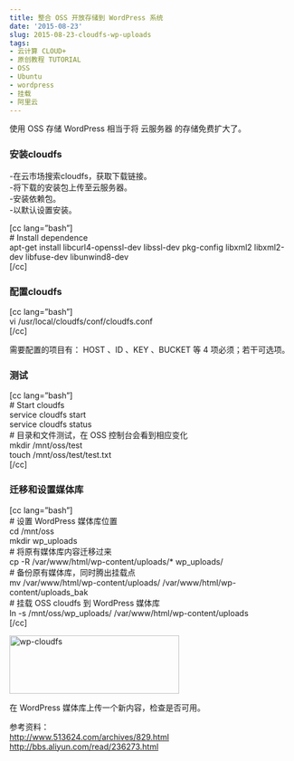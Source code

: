 ```yaml
---
title: 整合 OSS 开放存储到 WordPress 系统
date: '2015-08-23'
slug: 2015-08-23-cloudfs-wp-uploads
tags:
- 云计算 CLOUD+
- 原创教程 TUTORIAL
- OSS
- Ubuntu
- wordpress
- 挂载
- 阿里云
---
```



使用 OSS 存储 WordPress 相当于将 云服务器 的存储免费扩大了。

### 安装cloudfs

-在云市场搜索cloudfs，获取下载链接。  
-将下载的安装包上传至云服务器。  
-安装依赖包。  
-以默认设置安装。

\[cc lang=”bash”\]  
\# Install dependence  
apt-get install libcurl4-openssl-dev libssl-dev pkg-config libxml2
libxml2-dev libfuse-dev libunwind8-dev  
\[/cc\]

### 配置cloudfs

\[cc lang=”bash”\]  
vi /usr/local/cloudfs/conf/cloudfs.conf  
\[/cc\]

需要配置的项目有： HOST 、ID 、KEY 、BUCKET 等 4 项必须；若干可选项。

### 测试

\[cc lang=”bash”\]  
\# Start cloudfs  
service cloudfs start  
service cloudfs status  
\# 目录和文件测试，在 OSS 控制台会看到相应变化  
mkdir /mnt/oss/test  
touch /mnt/oss/test/test.txt  
\[/cc\]

### 迁移和设置媒体库

\[cc lang=”bash”\]  
\# 设置 WordPress 媒体库位置  
cd /mnt/oss  
mkdir wp\_uploads  
\# 将原有媒体库内容迁移过来  
cp -R /var/www/html/wp-content/uploads/\* wp\_uploads/  
\# 备份原有媒体库，同时腾出挂载点  
mv /var/www/html/wp-content/uploads/
/var/www/html/wp-content/uploads\_bak  
\# 挂载 OSS cloudfs 到 WordPress 媒体库  
ln -s /mnt/oss/wp\_uploads/ /var/www/html/wp-content/uploads  
\[/cc\]

[<img src="https://cloudfs-spring.oss-cn-qingdao.aliyuncs.com/bio_spring_uploads/2015/08/wp-cloudfs-300x103.png" class="alignnone size-medium wp-image-600" sizes="(max-width: 300px) 100vw, 300px" srcset="https://cloudfs-spring.oss-cn-qingdao.aliyuncs.com/bio_spring_uploads/2015/08/wp-cloudfs-300x103.png 300w, https://cloudfs-spring.oss-cn-qingdao.aliyuncs.com/bio_spring_uploads/2015/08/wp-cloudfs.png 867w" width="300" height="103" alt="wp-cloudfs" />](https://cloudfs-spring.oss-cn-qingdao.aliyuncs.com/bio_spring_uploads/2015/08/wp-cloudfs.png)

在 WordPress 媒体库上传一个新内容，检查是否可用。

参考资料：  
http://www.513624.com/archives/829.html  
http://bbs.aliyun.com/read/236273.html
